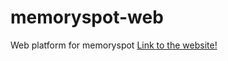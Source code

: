 # memoryspot-web
Web platform for memoryspot
[Link to the website!](https://retrospectapp.github.io/retrospect-web/)
